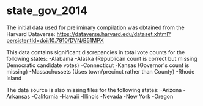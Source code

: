 # state_gov_2014

The initial data used for preliminary compilation was obtained from the Harvard Dataverse: https://dataverse.harvard.edu/dataset.xhtml?persistentId=doi:10.7910/DVN/B51MPX

This data contains significant discrepancies in total vote counts for the following states:
-Alabama
-Alaska (Republican count is correct but missing Democratic candidate votes)
-Connecticut
-Kansas (Governor's count is missing)
-Massachussets (Uses town/precinct rather than County)
-Rhode Island 


The data source is also missing files for the following states:
-Arizona
-Arkansas
-California
-Hawaii
-Illinois
-Nevada
-New York
-Oregon
